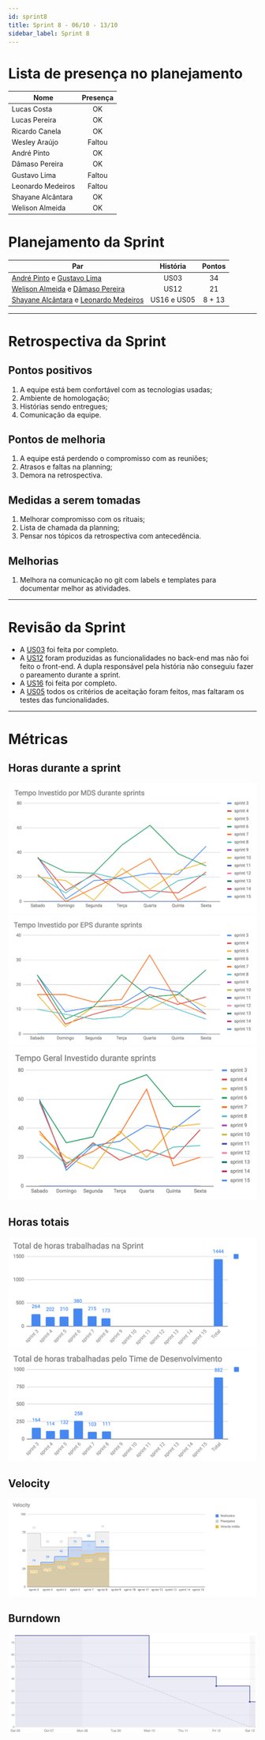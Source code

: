 ```yaml
---
id: sprint8
title: Sprint 8 - 06/10 - 13/10
sidebar_label: Sprint 8
---
```


# Lista de presença no planejamento
|Nome|Presença|
|----|:------:|
|Lucas Costa|OK|
|Lucas Pereira|OK|
|Ricardo Canela|OK|
|Wesley Araújo|Faltou|
|André Pinto|OK|
|Dâmaso Pereira|OK|
|Gustavo Lima|Faltou|
|Leonardo Medeiros|Faltou|
|Shayane Alcântara|OK|
|Welison Almeida|OK|

# Planejamento da Sprint
|Par|História|Pontos|
|---|:------:|:----:|
|[André Pinto](https://github.com/andrelucax) e [Gustavo Lima](https://github.com/gustavolima00)|US03|34|
|[Welison Almeida](https://github.com/WelisonR) e [Dâmaso Pereira](https://github.com/juniopereirab)|US12|21|
|[Shayane Alcântara](https://github.com/shayanealcantara) e [Leonardo Medeiros](https://github.com/leomedeiros1)|US16 e US05|8 + 13|

-------------------------------------------------------------------------------
# Retrospectiva da Sprint
## Pontos positivos
1. A equipe está bem confortável com as tecnologias usadas;
2. Ambiente de homologação;
3. Histórias sendo entregues;
4. Comunicação da equipe.

## Pontos de melhoria
1. A equipe está perdendo o compromisso com as reuniões;
2. Atrasos e faltas na planning;
3. Demora na retrospectiva.

## Medidas a serem tomadas
1. Melhorar compromisso com os rituais;
2. Lista de chamada da planning;
3. Pensar nos tópicos da retrospectiva com antecedência.

## Melhorias
1. Melhora na comunicação no git com labels e templates para documentar melhor as atividades.

-------------------------------------------------------------------------------
# Revisão da Sprint
* A [US03](https://github.com/fga-eps-mds/2018.2-Integra-Vendas/issues/41) foi feita por completo.
* A [US12](https://github.com/fga-eps-mds/2018.2-Integra-Vendas/issues/84) foram produzidas as funcionalidades no back-end mas não foi feito o front-end. A dupla responsável pela história não conseguiu fazer o pareamento durante a sprint.
* A [US16](https://github.com/fga-eps-mds/2018.2-Integra-Vendas/issues/85) foi feita por completo.
* A [US05](https://github.com/fga-eps-mds/2018.2-Integra-Vendas/issues/43) todos os critérios de aceitação foram feitos, mas faltaram os testes das funcionalidades.

-------------------------------------------------------------------------------
# Métricas
## Horas durante a sprint
![tempo-mds-8](assets/sprints/tempo-mds-8.png)
![tempo-eps-8](assets/sprints/tempo-eps-8.png)
![tempo-geral-8](assets/sprints/tempo-geral-8.png)

## Horas totais
![total-horas-8](assets/sprints/total-horas-8.png)
![total-horas-td-8](assets/sprints/total-horas-td-8.png)

## Velocity
![velocity-8](assets/sprints/velocity-8.png)

## Burndown
![burndown-8](assets/sprints/burndown-8.png)
